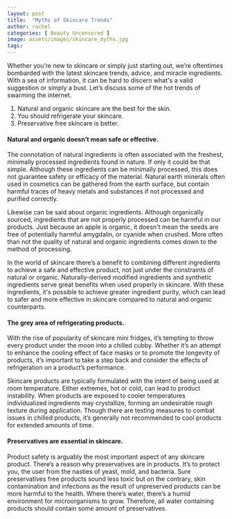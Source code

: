```yaml
---
layout: post
title:  "Myths of Skincare Trends"
author: rachel
categories: [ Beauty Uncensored ]
image: assets/images/skincare_myths.jpg
tags:
---
```

Whether you’re new to skincare or simply just starting out, we’re oftentimes bombarded with the latest skincare trends, advice, and miracle ingredients. With a sea of information, it can be hard to discern what's a valid suggestion or simply a bust. Let’s discuss some of the hot trends of swarming the internet. 

1. Natural and organic skincare are the best for the skin.
2. You should refrigerate your skincare.
3. Preservative free skincare is better.

#### **Natural and organic doesn’t mean safe or effective.** 

The connotation of natural ingredients is often associated with the freshest, minimally processed ingredients found in nature. If only it could be that simple. Although these ingredients can be minimally processed, this does not guarantee safety or efficacy of the material. Natural earth minerals often used in cosmetics can be gathered from the earth surface, but contain harmful traces of heavy metals and substances if not processed and purified correctly. 

Likewise can be said about organic ingredients. Although organically sourced, ingredients that are not properly processed can be harmful in our products. Just because an apple is organic, it doesn't mean the seeds are free of potentially harmful amygdalin, or cyanide when crushed. More often than not the quality of natural and organic ingredients comes down to the method of processing.

In the world of skincare there’s a benefit to combining different ingredients to achieve a safe and effective product, not just under the constraints of natural or organic. Naturally-derived modified ingredients and synthetic ingredients serve great benefits when used properly in skincare. With these ingredients, it's possible to achieve greater ingredient purity, which can lead to safer and more effective in skincare compared to natural and organic counterparts.

#### **The grey area of refrigerating products.** 

With the rise of popularity of skincare mini fridges, it’s tempting to throw every product under the moon into a chilled cubby. Whether it’s an attempt to enhance the cooling effect of face masks or to promote the longevity of products, it’s important to take a step back and consider the effects of refrigeration on a product’s performance. 

Skincare products are typically formulated with the intent of being used at room temperature. Either extremes, hot or cold, can lead to product instability. When products are exposed to cooler temperatures individualized ingredients may crystallize, forming an undesirable rough texture during application. Though there are testing measures to combat issues in chilled products, it’s generally not recommended to cool products for extended amounts of time. 

#### **Preservatives are essential in skincare.**

Product safety is arguably the most important aspect of any skincare product. There’s a reason why preservatives are in products. It’s to protect you, the user from the nasties of yeast, mold, and bacteria. Sure preservatives free products sound less toxic but on the contrary, skin contamination and infections as the result of unpreserved products can be more harmful to the health. Where there’s water, there’s a humid environment for microorganisms to grow. Therefore, all water containing products should contain some amount of preservatives. 